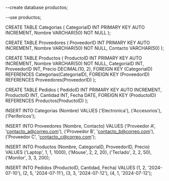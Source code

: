 --create database productos;

--use productos;

CREATE TABLE Categorias (
    CategoriaID INT PRIMARY KEY AUTO INCREMENT,
    Nombre VARCHAR(50) NOT NULL
);

CREATE TABLE Proveedores (
    ProveedorID INT PRIMARY KEY AUTO INCREMENT,
    Nombre VARCHAR(50) NOT NULL,
    Contacto VARCHAR(50)
);

CREATE TABLE Productos (
    ProductoID INT PRIMARY KEY AUTO INCREMENT,
    Nombre VARCHAR(50) NOT NULL,
    CategoriaID INT,
    ProveedorID INT,
    Precio DECIMAL(10, 2),
    FOREIGN KEY (CategoriaID) REFERENCES Categorias(CategoriaID),
    FOREIGN KEY (ProveedorID) REFERENCES Proveedores(ProveedorID)
);

CREATE TABLE Pedidos (
    PedidoID INT PRIMARY KEY AUTO INCREMENT,
    ProductoID INT,
    Cantidad INT,
    Fecha DATE,
    FOREIGN KEY (ProductoID) REFERENCES Productos(ProductoID)
);

INSERT INTO Categorias (Nombre) VALUES
('Electronica'),
('Accesorios'),
('Perifericos');

INSERT INTO Proveedores (Nombre, Contacto) VALUES
('Proveedor A', 'contacto_a@correo.com'),
('Proveedor B', 'contacto_b@correo.com'),
('Proveedor C', 'contacto_c@correo.com');

INSERT INTO Productos (Nombre, CategoriaID, ProveedorID, Precio) VALUES
('Laptop', 1, 1, 1000),
('Mouse', 2, 2, 20),
('Teclado', 2, 2, 50),
('Monitor', 3, 3, 200);

INSERT INTO Pedidos (ProductoID, Cantidad, Fecha) VALUES
(1, 2, '2024-07-10'),
(2, 5, '2024-07-11'),
(3, 3, '2024-07-12'),
(4, 1, '2024-07-12');